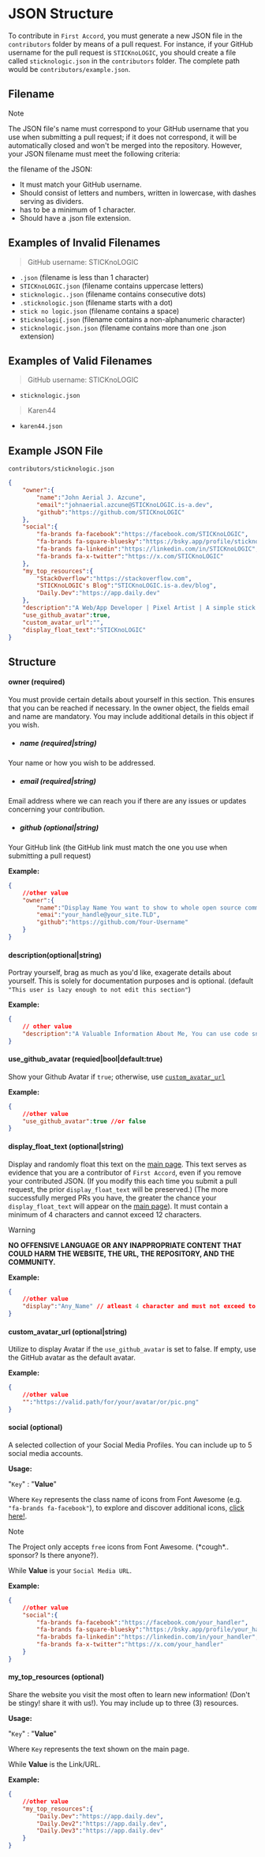# JSON Structure <!-- {docsify-ignore} -->

To contribute in `First Accord`, you must generate a new JSON file in the `contributors` folder by means of a pull request. For instance, if your GitHub username for the pull request is `STICKnoLOGIC`, you should create a file called `sticknologic.json` in the `contributors` folder. The complete path would be `contributors/example.json`.

## Filename

> [!NOTE]
> The JSON file's name must correspond to your GitHub username that you use when submitting a pull request; if it does not correspond, it will be automatically closed and won't be merged into the repository. However, your JSON filename must meet the following criteria: 



the filename of the JSON: 

- It must match your GitHub username. 
- Should consist of letters and numbers, written in lowercase, with dashes serving as dividers. 
- has to be a minimum of 1 character. 
- Should have a .json file extension. 

## Examples of Invalid Filenames
> GitHub username: STICKnoLOGIC

- `.json` (filename is less than 1 character)
- `STICKnoLOGIC.json` (filename contains uppercase letters)
- `sticknologic..json` (filename contains consecutive dots)
- `.sticknologic.json` (filename starts with a dot)
- `stick no logic.json` (filename contains a space)
- `$ticknologi{.json` (filename contains a non-alphanumeric character)
- `sticknologic.json.json` (filename contains more than one .json extension)

## Examples of Valid Filenames

> GitHub username: STICKnoLOGIC
- `sticknologic.json`

> Karen44
- `karen44.json`

## Example JSON File
`contributors/sticknologic.json`

```json
{
    "owner":{
        "name":"John Aerial J. Azcune",
        "email":"johnaerial.azcune@STICKnoLOGIC.is-a.dev",
        "github":"https://github.com/STICKnoLOGIC"
    },
    "social":{ 
        "fa-brands fa-facebook":"https://facebook.com/STICKnoLOGIC",
        "fa-brands fa-square-bluesky":"https://bsky.app/profile/sticknologic.bsky.social",
        "fa-brands fa-linkedin":"https://linkedin.com/in/STICKnoLOGIC",
        "fa-brands fa-x-twitter":"https://x.com/STICKnoLOGIC"
    },
    "my_top_resources":{
        "StackOverflow":"https://stackoverflow.com",
        "STICKnoLOGIC's Blog":"STICKnoLOGIC.is-a.dev/blog",
        "Daily.Dev":"https://app.daily.dev"
    },
    "description":"A Web/App Developer | Pixel Artist | A simple stick that want to be a champ",
    "use_github_avatar":true,
    "custom_avatar_url":"",
    "display_float_text":"STICKnoLOGIC"
}
```

## Structure
#### owner (required)
You must provide certain details about yourself in this section. This ensures that you can be reached if necessary. In the owner object, the fields email and name are mandatory. You may include additional details in this object if you wish.
    
- ##### name (required|string)
Your name or how you wish to be addressed.

- ##### email (required|string)
Email address where we can reach you if there are any issues or updates concerning your contribution.

- ##### github (optional|string)
Your GitHub link (the GitHub link must match the one you use when submitting a pull request)


__Example:__
```json
{
    //other value
    "owner":{
        "name":"Display Name You want to show to whole open source community",
        "emai":"your_handle@your_site.TLD",
        "github":"https://github.com/Your-Username"
    }
}
```

#### description(optional|string)
Portray yourself, brag as much as you'd like, exagerate details about yourself. This is solely for documentation purposes and is optional. (default `"This user is lazy enough to not edit this section"`)

__Example:__
```json
{
    // other value
    "description":"A Valuable Information About Me, You can use code snippet like this: <p style=\"snl-p\"> but it will render as is as we escape html string to avoid malicious code injection! </p>. \n\n\n any whitespace/s including tab, space and enter/new line will be removed."
}
```

#### use_github_avatar (requied|bool|default:true)
Show your Github Avatar if `true`; otherwise, use [`custom_avatar_url`](#custom_avatar_url-optionalstring)

__Example:__
```json
{
    //other value
    "use_github_avatar":true //or false
}
```

#### display_float_text (optional|string)
Display and randomly float this text on the [main page](/). This text serves as evidence that you are a contributor of `First Accord`, even if you remove your contributed JSON. (If you modify this each time you submit a pull request, the prior `display_float_text` will be preserved.) (The more successfully merged PRs you have, the greater the chance your `display_float_text` will appear on the [main page](/)). It must contain a minimum of 4 characters and cannot exceed 12 characters.

> [!WARNING]
> __NO OFFENSIVE LANGUAGE OR ANY INAPPROPRIATE CONTENT THAT COULD HARM THE WEBSITE, THE URL, THE REPOSITORY, AND THE COMMUNITY.__

__Example:__
```json
{
    //other value
    "display":"Any_Name" // atleast 4 character and must not exceed to 12 character 
}
```

#### custom_avatar_url (optional|string)
Utilize to display Avatar if the `use_github_avatar` is set to false. If empty, use the GitHub avatar as the default avatar.

__Example:__
```json
{
    //other value
    "":"https://valid.path/for/your/avatar/or/pic.png"
}
```

#### social (optional)
A selected collection of your Social Media Profiles. You can include up to 5 social media accounts.

__Usage:__

"`Key`" : "__Value__"

Where `Key` represents the class name of icons from Font Awesome (e.g. `"fa-brands fa-facebook"`), to explore and discover additional icons, [click here!](https://fontawesome.com/search). 

> [!NOTE]
> The Project only accepts `free` icons from Font Awesome. (\*cough\*.. sponsor? Is there anyone?).

While __Value__ is your `Social Media URL`. 

__Example:__
```json
{
    //other value
    "social":{ 
        "fa-brands fa-facebook":"https://facebook.com/your_handler",
        "fa-brands fa-square-bluesky":"https://bsky.app/profile/your_handler",
        "fa-brabds fa-linkedin":"https://linkedin.com/in/your_handler",
        "fa-brands fa-x-twitter":"https://x.com/your_handler"
    }
}
```

#### my_top_resources (optional)
Share the website you visit the most often to learn new information! (Don't be stingy! share it with us!). You may include up to three (3) resources. 

__Usage:__

"`Key`" : "__Value__"

Where `Key` represents the text shown on the main page. 

While __Value__ is the Link/URL. 

__Example:__
```json
{
    //other value
    "my_top_resources":{
        "Daily.Dev":"https://app.daily.dev",
        "Daily.Dev2":"https://app.daily.dev",
        "Daily.Dev3":"https://app.daily.dev"
    }
}
```